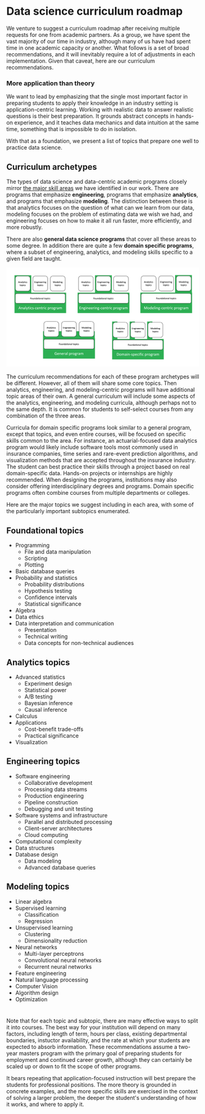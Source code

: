 # Data science curriculum roadmap

We venture to suggest a curriculum roadmap after receiving multiple requests for one from academic partners. As a group, we have spent the vast majority of our time in industry, although many of us have had spent time in one academic capacity or another.  What follows is a set of broad recommendations, and it will inevitably require a lot of adjustments in each implementation. Given that caveat, here are our curriculum recommendations. 

### More application than theory

We want to lead by emphasizing that the single most important factor in preparing students to apply their knowledge in an industry setting is application-centric learning. Working with realistic data to answer realistic questions is their best preparation. It grounds abstract concepts in hands-on experience, and it teaches data mechanics and data intuition at the same time, something that is impossible to do in isolation. 

With that as a foundation, we present a list of topics that prepare one well to practice data science. 

## Curriculum archetypes

The types of data science and data-centric academic programs closely mirror [the major skill areas](what_DS_do.md) we have identified in our work. There are programs that emphasize **engineering**, programs that emphasize **analytics**, and programs that emphasize **modeling**.  The distinction between these is that analytics focuses on the question of what can we learn from our data, modeling focuses on the problem of estimating data we wish we had, and engineering focuses on how to make it all run faster,  more efficiently, and more robustly. 

There are also **general data science programs** that cover all these areas to some degree. In addition there are quite a few **domain specific programs**, where a subset of engineering, analytics, and modeling skills specific to a given field are taught.

![Data program archetypes](program_archetypes.png)

The curriculum recommendations for each of these program archetypes will be different. However, all of them will share some core topics. Then analytics, engineering, and modeling-centric programs will have additional topic areas of their own. A general curriculum will include some aspects of the analytics, engineering, and modeling curricula, although perhaps not to the same depth. It is common for students to self-select courses from any combination of the three areas.

Curricula for domain specific programs look similar to a general program, except that topics, and even entire courses, will be focused on specific skills common to the area. For instance, an actuarial-focused data analytics program would likely include  software tools most commonly used in insurance companies, time series and rare-event prediction algorithms, and visualization methods that are accepted throughout the insurance industry. The student can best practice their skills through a project based on real domain-specific data.  Hands-on projects or internships are highly recommended.  When designing the programs, institutions may also consider offering interdisciplinary degrees and programs.  Domain specific programs often combine courses from multiple departments or colleges. 

Here are the major topics we suggest including in each area, with some of the particularly important subtopics enumerated.

## Foundational topics
* Programming
    * File and data manipulation
    * Scripting
    * Plotting
* Basic database queries
* Probability and statistics
    * Probability distributions
    * Hypothesis testing
    * Confidence intervals
    * Statistical significance
* Algebra
* Data ethics
* Data interpretation and communication
    * Presentation
    * Technical writing
    * Data concepts for non-technical audiences 

## Analytics topics
* Advanced statistics
    * Experiment design
    * Statistical power
    * A/B testing
    * Bayesian inference
    * Causal inference
* Calculus
* Applications
    * Cost-benefit trade-offs
    * Practical significance
* Visualization

## Engineering topics
* Software engineering
    * Collaborative development
    * Processing data streams
    * Production engineering
    * Pipeline construction
    * Debugging and unit testing
* Software systems and infrastructure
    * Parallel and distributed processing
    * Client-server architectures
    * Cloud computing
* Computational complexity
* Data structures
* Database design
    * Data modeling
    * Advanced database queries

## Modeling topics
* Linear algebra
* Supervised learning
    * Classification
    * Regression
* Unsupervised learning
    * Clustering
    * Dimensionality reduction
* Neural networks
    * Multi-layer perceptrons
    * Convolutional neural networks
    * Recurrent neural networks
* Feature engineering
* Natural language processing
* Computer Vision
* Algorithm design
* Optimization

#
Note that for each topic and subtopic, there are many effective ways to split it into courses. The best way for your institution will depend on many factors, including length of term, hours per class, existing departmental boundaries, instuctor availability, and the rate at which your students are expected to absorb information. These recommendations assume a two-year masters program with the primary goal of preparing students for employment and continued career growth, although they can certainly be scaled up or down to fit the scope of other programs.

It bears repeating that application-focused instruction will best prepare the students for professional positions. The more theory is grounded in concrete examples, and the more specific skills are exercised in the context of solving a larger problem, the deeper the student's understanding of how it works, and where to apply it. 
